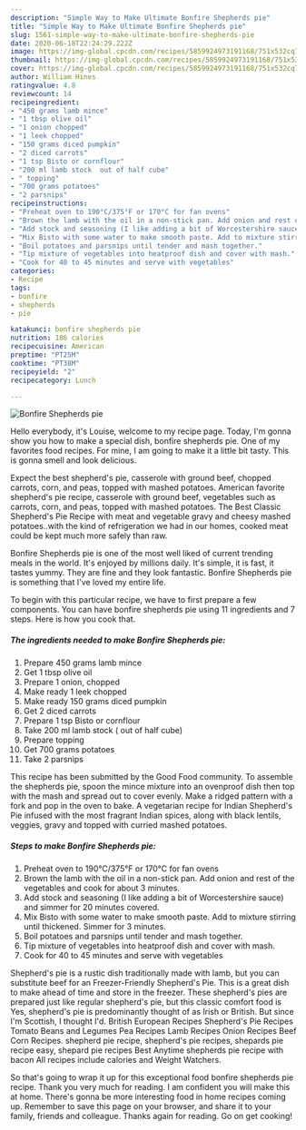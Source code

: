 ```yaml
---
description: "Simple Way to Make Ultimate Bonfire Shepherds pie"
title: "Simple Way to Make Ultimate Bonfire Shepherds pie"
slug: 1561-simple-way-to-make-ultimate-bonfire-shepherds-pie
date: 2020-06-18T22:24:29.222Z
image: https://img-global.cpcdn.com/recipes/5859924973191168/751x532cq70/bonfire-shepherds-pie-recipe-main-photo.jpg
thumbnail: https://img-global.cpcdn.com/recipes/5859924973191168/751x532cq70/bonfire-shepherds-pie-recipe-main-photo.jpg
cover: https://img-global.cpcdn.com/recipes/5859924973191168/751x532cq70/bonfire-shepherds-pie-recipe-main-photo.jpg
author: William Hines
ratingvalue: 4.8
reviewcount: 14
recipeingredient:
- "450 grams lamb mince"
- "1 tbsp olive oil"
- "1 onion chopped"
- "1 leek chopped"
- "150 grams diced pumpkin"
- "2 diced carrots"
- "1 tsp Bisto or cornflour"
- "200 ml lamb stock  out of half cube"
- " topping"
- "700 grams potatoes"
- "2 parsnips"
recipeinstructions:
- "Preheat oven to 190°C/375°F or 170°C for fan ovens"
- "Brown the lamb with the oil in a non-stick pan. Add onion and rest of the vegetables and cook for about 3 minutes."
- "Add stock and seasoning (I like adding a bit of Worcestershire sauce)  and simmer for 20 minutes covered."
- "Mix Bisto with some water to make smooth paste. Add to mixture stirring until thickened. Simmer for 3 minutes."
- "Boil potatoes and parsnips until tender and mash together."
- "Tip mixture of vegetables into heatproof dish and cover with mash."
- "Cook for 40 to 45 minutes and serve with vegetables"
categories:
- Recipe
tags:
- bonfire
- shepherds
- pie

katakunci: bonfire shepherds pie 
nutrition: 186 calories
recipecuisine: American
preptime: "PT25M"
cooktime: "PT38M"
recipeyield: "2"
recipecategory: Lunch

---
```



![Bonfire Shepherds pie](https://img-global.cpcdn.com/recipes/5859924973191168/751x532cq70/bonfire-shepherds-pie-recipe-main-photo.jpg)

Hello everybody, it's Louise, welcome to my recipe page. Today, I'm gonna show you how to make a special dish, bonfire shepherds pie. One of my favorites food recipes. For mine, I am going to make it a little bit tasty. This is gonna smell and look delicious.

Expect the best shepherd&#39;s pie, casserole with ground beef, chopped carrots, corn, and peas, topped with mashed potatoes. American favorite shepherd&#39;s pie recipe, casserole with ground beef, vegetables such as carrots, corn, and peas, topped with mashed potatoes. The Best Classic Shepherd&#39;s Pie Recipe with meat and vegetable gravy and cheesy mashed potatoes..with the kind of refrigeration we had in our homes, cooked meat could be kept much more safely than raw.

Bonfire Shepherds pie is one of the most well liked of current trending meals in the world. It's enjoyed by millions daily. It's simple, it is fast, it tastes yummy. They are fine and they look fantastic. Bonfire Shepherds pie is something that I've loved my entire life.


To begin with this particular recipe, we have to first prepare a few components. You can have bonfire shepherds pie using 11 ingredients and 7 steps. Here is how you cook that.

<!--inarticleads1-->

##### The ingredients needed to make Bonfire Shepherds pie:

1. Prepare 450 grams lamb mince
1. Get 1 tbsp olive oil
1. Prepare 1 onion, chopped
1. Make ready 1 leek chopped
1. Make ready 150 grams diced pumpkin
1. Get 2 diced carrots
1. Prepare 1 tsp Bisto or cornflour
1. Take 200 ml lamb stock ( out of half cube)
1. Prepare  topping
1. Get 700 grams potatoes
1. Take 2 parsnips


This recipe has been submitted by the Good Food community. To assemble the shepherds pie, spoon the mince mixture into an ovenproof dish then top with the mash and spread out to cover evenly. Make a ridged pattern with a fork and pop in the oven to bake. A vegetarian recipe for Indian Shepherd&#39;s Pie infused with the most fragrant Indian spices, along with black lentils, veggies, gravy and topped with curried mashed potatoes. 

<!--inarticleads2-->

##### Steps to make Bonfire Shepherds pie:

1. Preheat oven to 190°C/375°F or 170°C for fan ovens
1. Brown the lamb with the oil in a non-stick pan. Add onion and rest of the vegetables and cook for about 3 minutes.
1. Add stock and seasoning (I like adding a bit of Worcestershire sauce)  and simmer for 20 minutes covered.
1. Mix Bisto with some water to make smooth paste. Add to mixture stirring until thickened. Simmer for 3 minutes.
1. Boil potatoes and parsnips until tender and mash together.
1. Tip mixture of vegetables into heatproof dish and cover with mash.
1. Cook for 40 to 45 minutes and serve with vegetables


Shepherd&#39;s pie is a rustic dish traditionally made with lamb, but you can substitute beef for an Freezer-Friendly Shepherd&#39;s Pie. This is a great dish to make ahead of time and store in the freezer. These shepherd&#39;s pies are prepared just like regular shepherd&#39;s pie, but this classic comfort food is Yes, shepherd&#39;s pie is predominantly thought of as Irish or British. But since I&#39;m Scottish, I thought I&#39;d. British European Recipes Shepherd&#39;s Pie Recipes Tomato Beans and Legumes Pea Recipes Lamb Recipes Onion Recipes Beef Corn Recipes. shepherd pie recipe, shepherd&#39;s pie recipes, shepards pie recipe easy, shepard pie recipes Best Anytime shepherds pie recipe with bacon All recipes include calories and Weight Watchers. 

So that's going to wrap it up for this exceptional food bonfire shepherds pie recipe. Thank you very much for reading. I am confident you will make this at home. There's gonna be more interesting food in home recipes coming up. Remember to save this page on your browser, and share it to your family, friends and colleague. Thanks again for reading. Go on get cooking!
